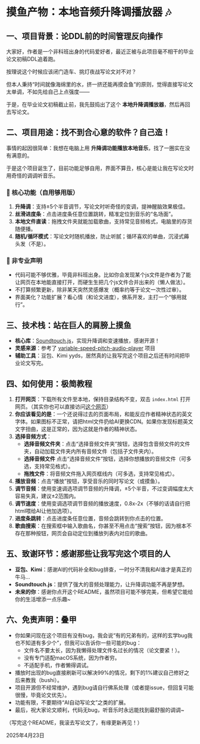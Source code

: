 # 摸鱼产物：本地音频升降调播放器 🎶

## 一、项目背景：论DDL前的时间管理反向操作

大家好，作者是一个非科班出身的代码爱好者，最近正被与此项目毫不相干的毕业论文初稿DDL追着跑。

按理说这个时候应该闭门造车、挑灯夜战写论文对不对？

但本人秉持“时间就像海绵里的水，挤一挤还能再摸会鱼”的原则，觉得直接写论文太单调，不如先给自己上点强度——

于是，在毕业论文初稿截止前，我先鼓捣出了这个 **本地升降调播放器**，然后再回去写论文。

## 二、项目用途：找不到合心意的软件？自己造！

事情的起因很简单：我想在电脑上用 **升降调功能播放本地音乐**，找了一圈实在没有满意的。

于是这个项目诞生了，目前功能足够自用，界面不算丑，核心是能让我在写论文时用奇怪的调调听音乐。

### 🌟 核心功能（自用够用版）

1. **升降调**：支持±5个半音调节，写论文时听奇怪的变调，提神醒脑效果极佳。
2. **丝滑进度条**：点击进度条任意位置跳转，精准定位到音乐的“名场面”。
3. **本地文件直读**：拖拽文件夹就能加载歌曲，支持常见音频格式，电脑里的存货随便播。
4. **随机/循环模式**：写论文时随机播放，防止听腻；循环喜欢的单曲，沉浸式薅头发（不是）。

### 🚫 非专业声明

- 代码可能不够优雅，毕竟非科班出身。比如你会发现某个js文件是作者为了能让网页在本地能直接打开，而硬生生把几个js文件合并出来的（懒人做法）。
- 不打算频繁更新，除非某天突然灵感爆发（概率约等于论文一次性过审）。
- 界面美化？功能扩展？看心情（和论文进度），佛系开发，主打一个“够用就行”。

## 三、技术栈：站在巨人的肩膀上摸鱼

- **核心库**：[Soundtouch.js](https://github.com/cutterbl/SoundTouchJS)，实现升降调和变速播放，感谢开源！
- **灵感来源**：参考了 [variable-speed-pitch-audio-player](https://github.com/goto920/variable-speed-pitch-audio-player)
  项目
- **辅助工具**：豆包、Kimi yyds，居然真的让我写完这个项目之后还有时间把毕业论文写完。

## 四、如何使用：极简教程

1. **打开网页**：下载所有文件至本地，保持目录结构不变，双击 `index.html` 打开网页。（其实你也可以直接访问[这个网页](https://dreamingzh.github.io/LocalPitchPlayer/)）
2. **你应该看见的是**：一个还说得过去的页面布局，和能反应作者精神状态的英文字体。如果图标不正常，请把html文件扔给AI更换CDN。如果你发现标题英文文字扭曲，这是正常的，因为这就是作者的精神状态。
3. **选择音频方式**：
    + **选择音频文件夹**：点击“选择音频文件夹”按钮，选择包含音频文件的文件夹，自动加载文件夹内所有音频文件（包括子文件夹内）。
    + **选择音频文件**  点击“选择音频文件”按钮，选择你想播放的音频文件（可多选，支持常见格式）。
    + **拖拽文件**：将音频文件拖入网页框线内（可多选，支持常见格式）。
4. **播放音频**：点击“播放”按钮，享受音乐的同时写论文（或摸鱼）。
5. **调节音频**：使用变速调选项调节音频的升降调，±5个半音，不过变调幅度太大容易失真，建议±2范围内。
6. **调节速度**：使用变调选项调节音频的播放速度，0.8x-2x（不够的话请自行把html喂给AI让他加选项）。
7. **进度条跳转**：点击进度条任意位置，音频会跳转到你点击的位置。
8. **歌曲搜索**：在搜索框中输入歌曲名，你甚至不用点击“搜索”按钮，因为根本不存在那种按钮，网页会自动定位到播放列表内对应的歌曲。

## 五、致谢环节：感谢那些让我写完这个项目的人

- **豆包、Kimi**：感谢AI的代码补全和bug排查，一时分不清我和AI谁才是真正的牛马...
- **Soundtouch.js**：提供了强大的音频处理能力，让升降调功能不再是梦想。
- **未来的你**：感谢你点开这个README，虽然项目可能不够完美，但希望它能给你的生活增添一点乐趣~

## 六、免责声明：叠甲

- 你如果问现在这个项目有没有bug，我会说“有的兄弟有的，这样的玄学bug我也不知道有多少个”，但我可以告诉你一些可能的bug：
    - 文件名不要太长，因为我懒得处理文件名过长的情况（论文要紧！）。
    - 没有专门适配macOS系统，因为作者穷。
    - 不适配手机，作者懒得调试。
- 播放时出现的bug直接刷新可以解决99%的情况，剩下的1%建议自己修好之后来教我（bushi）。
- 项目开源但不经常维护，遇到bug请自行佛系处理（或者提issue，但回复可能很慢，毕竟论文优先）。
- 功能有限，不要期待“AI自动写论文”之类的扩展。
- 最后，祝大家论文顺利，代码无bug，听音乐时永远能找到最舒服的调调~

（写完这个README，我滚去写论文了，有缘更新再见！）

2025年4月23日
